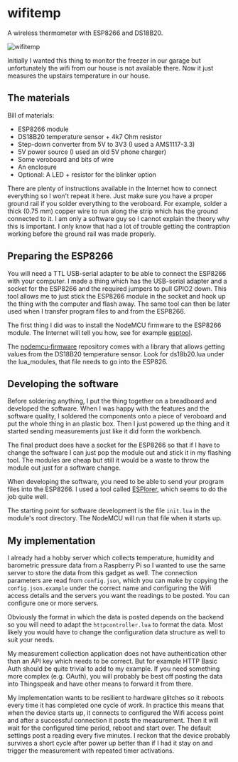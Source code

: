# wifitemp

A wireless thermometer with ESP8266 and DS18B20.

![wifitemp](https://raw.github.com/satuomainen/esp-stuff/master/wifitemp/wifitemp.jpg)

Initially I wanted this thing to monitor the freezer in our garage but unfortunately
the wifi from our house is not available there. Now it just measures the upstairs
temperature in our house.


## The materials

Bill of materials:
* ESP8266 module
* DS18B20 temperature sensor + 4k7 Ohm resistor
* Step-down converter from 5V to 3V3 (I used a AMS1117-3.3)
* 5V power source (I used an old 5V phone charger)
* Some veroboard and bits of wire
* An enclosure
* Optional: A LED + resistor for the blinker option

There are plenty of instructions available in the Internet how to connect everything so
I won't repeat it here. Just make sure you have a proper ground rail if you solder 
everything to the veroboard. For example, solder a thick (0.75 mm) copper wire to run 
along the strip which has the ground connected to it. I am only a software guy so I 
cannot explain the theory why this is important. I only know that had a lot of trouble
getting the contraption working before the ground rail was made properly.


## Preparing the ESP8266

You will need a TTL USB-serial adapter to be able to connect the ESP8266 with your
computer. I made a thing which has the USB-serial adapter and a socket for the ESP8266
and the required jumpers to pull GPIO2 down. This tool allows me to just stick the
ESP8266 module in the socket and hook up the thing with the computer and flash away.
The same tool can then be later used when I transfer program files to and from the
ESP8266.

The first thing I did was to install the NodeMCU firmware to the ESP8266 module. The
Internet will tell you how, see for example [esptool](https://github.com/themadinventor/esptool).

The [nodemcu-firmware](https://github.com/nodemcu/nodemcu-firmware) repository comes
with a library that allows getting values from the DS18B20 temperature sensor. Look for
ds18b20.lua under the lua_modules, that file needs to go into the ESP826.


## Developing the software


Before soldering anything, I put the thing together on a breadboard and developed the
software. When I was happy with the features and the software quality, I soldered the
components onto a piece of veroboard and put the whole thing in an plastic box. Then I 
just powered up the thing and it started sending measurements just like it did form the
workbench. 

The final product does have a socket for the ESP8266 so that if I have to change the 
software I can just pop the module out and stick it in my flashing tool. The modules
are cheap but still it would be a waste to throw the module out just for a software
change.

When developing the software, you need to be able to send your program files into the
ESP8266. I used a tool called [ESPlorer](http://esp8266.ru/esplorer/), which seems to
do the job quite well.

The starting point for software development is the file `init.lua` in the module's 
root directory. The NodeMCU will run that file when it starts up.


## My implementation

I already had a hobby server which collects temperature, humidity and barometric
pressure data from a Raspberry Pi so I wanted to use the same server to store the
data from this gadget as well. The connection parameters are read from `config.json`,
which you can make by copying the `config.json.example` under the correct name
and configuring the Wifi access details and the servers you want the readings to be
posted. You can configure one or more servers.

Obviously the format in which the data is posted depends on the backend so you will
need to adapt the `httpcontroller.lua` to format the data. Most likely you would 
have to change the configuration data structure as well to suit your needs.

My measurement collection application does not have authentication other than an
API key which needs to be correct. But for example HTTP Basic Auth should be 
quite trivial to add to my example. If you need something more complex (e.g. OAuth),
you will probably be best off posting the data into Thingspeak and have other means
to forward it from there.

My implementation wants to be resilient to hardware glitches so it reboots every time
it has completed one cycle of work. In practice this means that when the device starts
up, it connects to configured the Wifi access point and after a successful connection
it posts the measurement. Then it will wait for the configured time period, reboot
and start over. The default settings post a reading every five minutes. I reckon that
the device probably survives a short cycle after power up better than if I had it
stay on and trigger the measurement with repeated timer activations.
